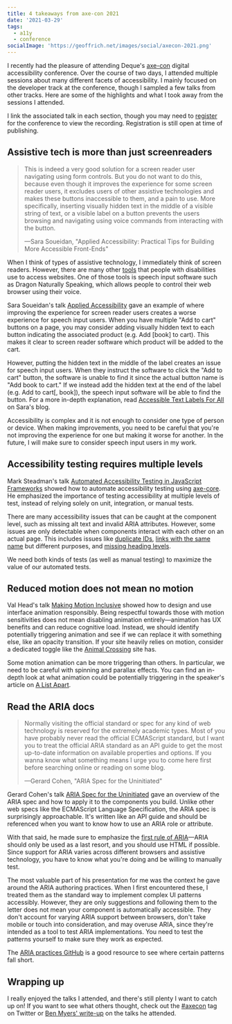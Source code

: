 ```yaml
---
title: 4 takeaways from axe-con 2021
date: '2021-03-29'
tags:
  - a11y
  - conference
socialImage: 'https://geoffrich.net/images/social/axecon-2021.png'
---
```


I recently had the pleasure of attending Deque's [axe-con](https://www.deque.com/axe-con/) digital accessibility conference. Over the course of two days, I attended multiple sessions about many different facets of accessibility. I mainly focused on the developer track at the conference, though I sampled a few talks from other tracks. Here are some of the highlights and what I took away from the sessions I attended.

I link the associated talk in each section, though you may need to [register](https://www.deque.com/axe-con/register/) for the conference to view the recording. Registration is still open at time of publishing.

## Assistive tech is more than just screenreaders

> This is indeed a very good solution for a screen reader user navigating using form controls. But you do not want to do this, because even though it improves the experience for some screen reader users, it excludes users of other assistive technologies and makes these buttons inaccessible to them, and a pain to use. More specifically, inserting visually hidden text in the middle of a visible string of text, or a visible label on a button prevents the users browsing and navigating using voice commands from interacting with the button.
>
> &mdash;Sara Soueidan, "Applied Accessibility: Practical Tips for Building More Accessible Front-Ends"

When I think of types of assistive technology, I immediately think of screen readers. However, there are many other [tools](https://www.w3.org/WAI/people-use-web/tools-techniques/) that people with disabilities use to access websites. One of those tools is speech input software such as Dragon Naturally Speaking, which allows people to control their web browser using their voice.

Sara Soueidan's talk [Applied Accessibility](https://www.axe-con.com/event/applied-accessibility-practical-tips-for-building-more-accessible-front-ends/) gave an example of where improving the experience for screen reader users creates a worse experience for speech input users. When you have multiple "Add to cart" buttons on a page, you may consider adding visually hidden text to each button indicating the associated product (e.g. Add [book] to cart). This makes it clear to screen reader software which product will be added to the cart.

However, putting the hidden text in the middle of the label creates an issue for speech input users. When they instruct the software to click the "Add to cart" button, the software is unable to find it since the actual button name is "Add book to cart." If we instead add the hidden text at the end of the label (e.g. Add to cart[, book]), the speech input software will be able to find the button. For a more in-depth explanation, read [Accessible Text Labels For All](https://www.sarasoueidan.com/blog/accessible-text-labels/) on Sara's blog.

Accessibility is complex and it is not enough to consider one type of person or device. When making improvements, you need to be careful that you're not improving the experience for one but making it worse for another. In the future, I will make sure to consider speech input users in my work.

## Accessibility testing requires multiple levels

Mark Steadman's talk [Automated Accessibility Testing in JavaScript Frameworks](https://www.axe-con.com/event/automated-accessibility-testing-in-javascript-frameworks/) showed how to automate accessibility testing using [axe-core](https://github.com/dequelabs/axe-core). He emphasized the importance of testing accessibility at multiple levels of test, instead of relying solely on unit, integration, or manual tests.

There are many accessibility issues that can be caught at the component level, such as missing alt text and invalid ARIA attributes. However, some issues are only detectable when components interact with each other on an actual page. This includes issues like [duplicate IDs](https://dequeuniversity.com/rules/axe/3.5/duplicate-id), [links with the same name](https://dequeuniversity.com/rules/axe/4.1/identical-links-same-purpose) but different purposes, and [missing heading levels](https://dequeuniversity.com/rules/axe/3.5/heading-order).

We need both kinds of tests (as well as manual testing) to maximize the value of our automated tests.

## Reduced motion does not mean no motion

Val Head's talk [Making Motion Inclusive](https://www.axe-con.com/event/making-motion-inclusive/) showed how to design and use interface animation responsibly. Being respectful towards those with motion sensitivities does not mean disabling animation entirely&mdash;animation has UX benefits and can reduce cognitive load. Instead, we should identify potentially triggering animation and see if we can replace it with something else, like an opacity transition. If your site heavily relies on motion, consider a dedicated toggle like the [Animal Crossing](https://animal-crossing.com/) site has.

Some motion animation can be more triggering than others. In particular, we need to be careful with spinning and parallax effects. You can find an in-depth look at what animation could be potentially triggering in the speaker's article on [A List Apart](https://alistapart.com/article/designing-safer-web-animation-for-motion-sensitivity/).

## Read the ARIA docs

> Normally visiting the official standard or spec for any kind of web technology is reserved for the extremely academic types. Most of you have probably never read the official ECMAScript standard, but I want you to treat the official ARIA standard as an API guide to get the most up-to-date information on available properties and options. If you wanna know what something means I urge you to come here first before searching online or reading on some blog.
>
> &mdash;Gerard Cohen, "ARIA Spec for the Uninitiated"

Gerard Cohen's talk [ARIA Spec for the Uninitiated](https://www.axe-con.com/event/aria-spec-for-the-uninitiated/) gave an overview of the ARIA spec and how to apply it to the components you build. Unlike other web specs like the ECMAScript Language Specification, the ARIA spec is surprisingly approachable. It's written like an API guide and should be referenced when you want to know how to use an ARIA role or attribute.

With that said, he made sure to emphasize the [first rule of ARIA](https://www.w3.org/TR/using-aria/#firstrule)&mdash;ARIA should only be used as a last resort, and you should use HTML if possible. Since support for ARIA varies across different browsers and assistive technology, you have to know what you're doing and be willing to manually test.

The most valuable part of his presentation for me was the context he gave around the ARIA authoring practices. When I first encountered these, I treated them as the standard way to implement complex UI patterns accessibly. However, they are only suggestions and following them to the letter does not mean your component is automatically accessible. They don't account for varying ARIA support between browsers, don't take mobile or touch into consideration, and may overuse ARIA, since they're intended as a tool to test ARIA implementations. You need to test the patterns yourself to make sure they work as expected.

The [ARIA practices GitHub](https://github.com/w3c/aria-practices/issues) is a good resource to see where certain patterns fall short.

## Wrapping up

I really enjoyed the talks I attended, and there's still plenty I want to catch up on! If you want to see what others thought, check out the [#axecon](https://twitter.com/search?q=%23axecon) tag on Twitter or [Ben Myers' write-up](https://benmyers.dev/blog/axecon-2021/) on the talks he attended.
